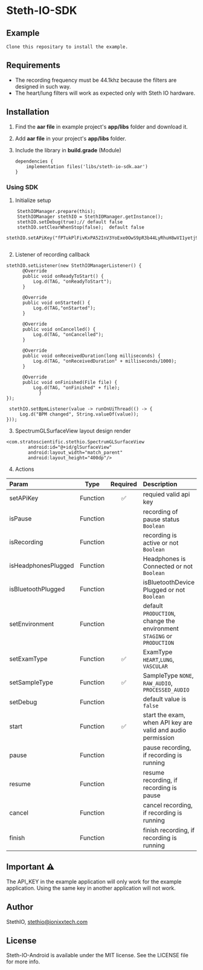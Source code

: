 Steth-IO-SDK
=======

## Example
	Clone this repositary to install the example.

## Requirements
- The recording frequency must be 44.1khz because the filters are designed in such way.
- The heart/lung filters will work as expected only with Steth IO hardware.

## Installation

1. Find the **aar file** in example project's **app/libs** folder and download it.

2. Add **aar file** in your project's **app/libs** folder.

3. Include the library in **build.grade** (Module)

     ```
     dependencies {
         implementation files('libs/steth-io-sdk.aar')
     }
     ```


### Using SDK

1. Initialize setup
```
    StethIOManager.prepare(this);
    StethIOManager stethIO = StethIOManager.getInstance();
    stethIO.setDebug(true);// default false
    stethIO.setClearWhenStop(false);  default false
    stethIO.setAPiKey("fPTukPlFivKxPA52InV3YoExe0OwS9pR3b44LyRhuH8wVI1yetj91kf64Pr5gzTn");
            
```
2. Listener of recording callback
```
stethIO.setListener(new StethIOManagerListener() {
      @Override
      public void onReadyToStart() {
          Log.d(TAG, "onReadyToStart");
      }

      @Override
      public void onStarted() {
          Log.d(TAG,"onStarted");
      }

      @Override
      public void onCancelled() {
          Log.d(TAG, "onCancelled");
      }

      @Override
      public void onReceivedDuration(long milliseconds) {
          Log.d(TAG, "onReceivedDuration" + milliseconds/1000);
      }

      @Override
      public void onFinished(File file) {
          Log.d(TAG, "onFinished" + file);
            }
});

 stethIO.setBpmListener(value -> runOnUiThread(() -> {
     Log.d("BPM changed", String.valueOf(value));
}));
```
3. SpectrumGLSurfaceView layout design render
```
<com.stratoscientific.stethio.SpectrumGLSurfaceView
        android:id="@+id/glSurfaceView"
        android:layout_width="match_parent"
        android:layout_height="400dp"/>
```
4. Actions

|Param |   Type    | Required   | Description  | Exception
|:--- | --- | :---:| :--- | :---:|
|setAPiKey| Function|✅|requied valid api key| `InvalidAPIKeyException`
|isPause| Function | | recording of pause status `Boolean`|
|isRecording| Function | | recording is active or not `Boolean`|
|isHeadphonesPlugged| Function | | Headphones is Connected or not  `Boolean`|
|isBluetoothPlugged| Function | | isBluetoothDevice Plugged  or not `Boolean`|
|setEnvironment| Function | | default `PRODUCTION`, change the environment `STAGING` or `PRODUCTION`|
|setExamType| Function |✅|ExamType  `HEART`,`LUNG`, `VASCULAR`|
|setSampleType| Function |✅|SampleType `NONE`, `RAW_AUDIO`, `PROCESSED_AUDIO`|
|setDebug| Function ||default value is `false`|
|start| Function |✅|start the exam, when API key are valid and audio permission|`InvalidAPIKeyException`, `AudioPermissionException`
|pause| Function | | pause  recording, if recording is running|
|resume| Function | | resume  recording, if recording is pause|
|cancel| Function | | cancel  recording, if recording is running|
|finish| Function | | finish  recording, if recording is running|

## Important ⚠️
The API_KEY in the example application will only work for the example application. Using the same key in another application will not work.

## Author
StethIO, stethio@ionixxtech.com

## License
Steth-IO-Android is available under the MIT license. See the LICENSE file for more info.
